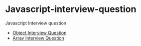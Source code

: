 # Javascript-interview-question
Javascript Interview question

  - [Object Interview Question](https://github.com/goldenashok/Javascript-interview-question/blob/main/object.md#object-interview-question)
  - [Array Interview Question](https://github.com/goldenashok/Javascript-interview-question/blob/main/array.md#array-interview-question)


